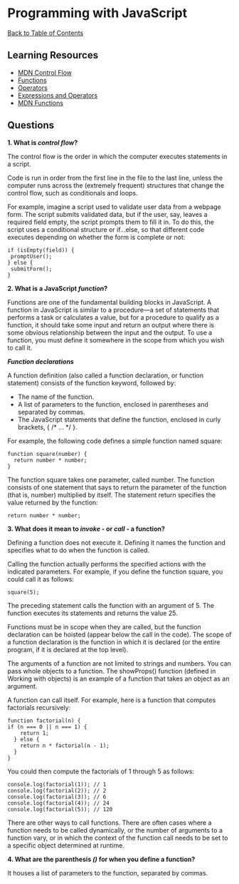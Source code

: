 # Programming with JavaScript

[Back to Table of Contents](../README.md)

## Learning Resources

* [MDN Control Flow](https://developer.mozilla.org/en-US/docs/Glossary/Control_flow)
* [Functions](https://www.w3schools.com/js/js_functions.asp)
* [Operators](https://www.w3schools.com/js/js_operators.asp)
* [Expressions and Operators](https://developer.mozilla.org/en-US/docs/Web/JavaScript/Guide/Expressions_and_Operators)
* [MDN Functions](https://developer.mozilla.org/en-US/docs/Web/JavaScript/Guide/Functions)

## Questions

**1. What is *control flow*?**  

The control flow is the order in which the computer executes statements in a script.

Code is run in order from the first line in the file to the last line, unless the computer runs across the (extremely frequent) structures that change the control flow, such as conditionals and loops.

For example, imagine a script used to validate user data from a webpage form. The script submits validated data, but if the user, say, leaves a required field empty, the script prompts them to fill it in. To do this, the script uses a conditional structure or if...else, so that different code executes depending on whether the form is complete or not:

    if (isEmpty(field)) {
     promptUser();
    } else {
     submitForm();
    }

**2. What is a JavaScript *function*?**

Functions are one of the fundamental building blocks in JavaScript. A function in JavaScript is similar to a procedure—a set of statements that performs a task or calculates a value, but for a procedure to qualify as a function, it should take some input and return an output where there is some obvious relationship between the input and the output. To use a function, you must define it somewhere in the scope from which you wish to call it.

***Function declarations***

A function definition (also called a function declaration, or function statement) consists of the function keyword, followed by:

* The name of the function.
* A list of parameters to the function, enclosed in parentheses and separated by commas.
* The JavaScript statements that define the function, enclosed in curly brackets, { /* … */ }.

For example, the following code defines a simple function named square:

    function square(number) {
      return number * number;
    }

The function square takes one parameter, called number. The function consists of one statement that says to return the parameter of the function (that is, number) multiplied by itself. The statement return specifies the value returned by the function:

    return number * number;

**3. What does it mean to *invoke* - or *call* - a function?**

Defining a function does not execute it. Defining it names the function and specifies what to do when the function is called.

Calling the function actually performs the specified actions with the indicated parameters. For example, if you define the function square, you could call it as follows:

    square(5);

The preceding statement calls the function with an argument of 5. The function executes its statements and returns the value 25.

Functions must be in scope when they are called, but the function declaration can be hoisted (appear below the call in the code). The scope of a function declaration is the function in which it is declared (or the entire program, if it is declared at the top level).

The arguments of a function are not limited to strings and numbers. You can pass whole objects to a function. The showProps() function (defined in Working with objects) is an example of a function that takes an object as an argument.

A function can call itself. For example, here is a function that computes factorials recursively:

    function factorial(n) {
    if (n === 0 || n === 1) {
        return 1;
      } else {
        return n * factorial(n - 1);
      }
    }

You could then compute the factorials of 1 through 5 as follows:

    console.log(factorial(1)); // 1
    console.log(factorial(2)); // 2
    console.log(factorial(3)); // 6
    console.log(factorial(4)); // 24
    console.log(factorial(5)); // 120

There are other ways to call functions. There are often cases where a function needs to be called dynamically, or the number of arguments to a function vary, or in which the context of the function call needs to be set to a specific object determined at runtime.

**4. What are the parenthesis *()* for when you define a function?**  

It houses a list of parameters to the function, separated by commas.

